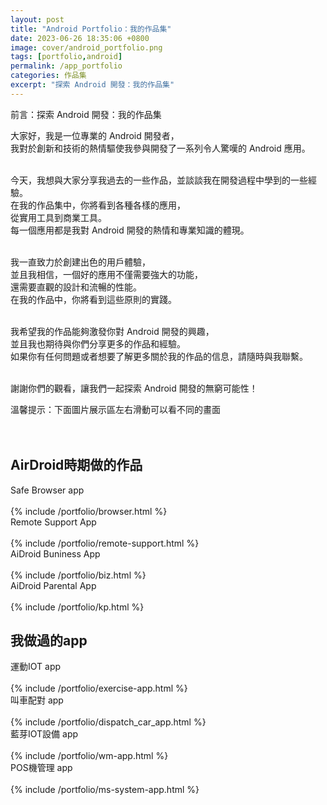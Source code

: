 ```yaml
---
layout: post
title: "Android Portfolio：我的作品集"
date: 2023-06-26 18:35:06 +0800
image: cover/android_portfolio.png
tags: [portfolio,android]
permalink: /app_portfolio
categories: 作品集
excerpt: "探索 Android 開發：我的作品集"
---
```


<div class="c-border-main-title-2">前言：探索 Android 開發：我的作品集</div>


大家好，我是一位專業的 Android 開發者，<br>
我對於創新和技術的熱情驅使我參與開發了一系列令人驚嘆的 Android 應用。<br><br>

今天，我想與大家分享我過去的一些作品，並談談我在開發過程中學到的一些經驗。<br>
在我的作品集中，你將看到各種各樣的應用，<br>
從實用工具到商業工具。<br>
每一個應用都是我對 Android 開發的熱情和專業知識的體現。<br><br>

我一直致力於創建出色的用戶體驗，<br>
並且我相信，一個好的應用不僅需要強大的功能，<br>
還需要直觀的設計和流暢的性能。<br>
在我的作品中，你將看到這些原則的實踐。<br><br>

我希望我的作品能夠激發你對 Android 開發的興趣，<br>
並且我也期待與你們分享更多的作品和經驗。<br>
如果你有任何問題或者想要了解更多關於我的作品的信息，請隨時與我聯繫。<br><br>

謝謝你們的觀看，讓我們一起探索 Android 開發的無窮可能性！<br>



<div class="c-border-content-title-4">溫馨提示：下面圖片展示區左右滑動可以看不同的畫面</div>
<br><br>

<section id="airdroid">
<h1 class="c-border-main-title">AirDroid時期做的作品</h1>
<div class="c-border-content-title-1">Safe Browser app</div>
<br>
{% include /portfolio/browser.html %}
<div class="c-border-content-title-1">Remote Support App</div><br>
{% include /portfolio/remote-support.html %}
<div class="c-border-content-title-1">AiDroid Buniness App</div><br>
{% include /portfolio/biz.html %}
<div class="c-border-content-title-1">AiDroid Parental App</div><br>
{% include /portfolio/kp.html %}


<h1 class="c-border-main-title">我做過的app</h1>
<section id="exercise">
<div class="c-border-content-title-1">運動IOT app</div><br>
{% include /portfolio/exercise-app.html %}
<section id="dispatch_car">
<div class="c-border-content-title-1">叫車配對 app</div><br>
{% include /portfolio/dispatch_car_app.html %}
<section id="wm_app">
<div class="c-border-content-title-1">藍芽IOT設備 app</div><br>
{% include /portfolio/wm-app.html %}
<section id="pos_terminal">
<div class="c-border-content-title-1">POS機管理 app</div><br>
{% include /portfolio/ms-system-app.html %}
